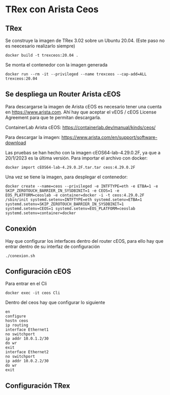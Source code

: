 # TRex con Arista Ceos

## TRex
Se construye la imagen de TRex 3.02 sobre un Ubuntu 20.04. (Este paso no es neecesario realizarlo siempre)
~~~
docker build -t trexceos:20.04 .
~~~

Se monta el contenedor con la imagen generada
~~~
docker run --rm -it --privileged --name trexceos --cap-add=ALL trexceos:20.04
~~~
## Se despliega un Router Arista cEOS

Para descargarse la imagen de Arista cEOS es necesario tener una cuenta en https://www.arista.com.
Ahí hay que aceptar el vEOS / cEOS License Agreement para que te permitan descargarla. 

ContainerLab Arista cEOS:
https://containerlab.dev/manual/kinds/ceos/

Para descargar la imagen: 
https://www.arista.com/en/support/software-download

Las pruebas se han hecho con la imagen cEOS64-lab-4.29.0.2F, ya que a 20/1/2023 es la última versión.
Para importar el archivo con docker:
~~~
docker import cEOS64-lab-4.29.0.2F.tar.tar ceos:4.29.0.2F
~~~

Una vez se tiene la imagen, para desplegar el contenedor:
~~~
docker create --name=ceos --privileged -e INTFTYPE=eth -e ETBA=1 -e SKIP_ZEROTOUCH_BARRIER_IN_SYSDBINIT=1 -e CEOS=1 -e EOS_PLATFORM=ceoslab -e container=docker -i -t ceos:4.29.0.2F /sbin/init systemd.setenv=INTFTYPE=eth systemd.setenv=ETBA=1 systemd.setenv=SKIP_ZEROTOUCH_BARRIER_IN_SYSDBINIT=1 systemd.setenv=CEOS=1 systemd.setenv=EOS_PLATFORM=ceoslab systemd.setenv=container=docker
~~~

## Conexión 
Hay que configurar los interfaces dentro del router cEOS, para ello hay que entrar dentro de su interfaz de configuración 
~~~
./conexion.sh
~~~

## Configuración cEOS
Para entrar en el Cli
~~~
docker exec -it ceos Cli
~~~

Dentro del ceos hay que configurar lo siguiente
~~~
en
configure
hostn ceos
ip routing
interface Ethernet1
no switchport
ip addr 10.0.1.2/30
do wr
exit
interface Ethernet2
no switchport
ip addr 10.0.2.2/30
do wr
exit
~~~


## Configuración TRex

